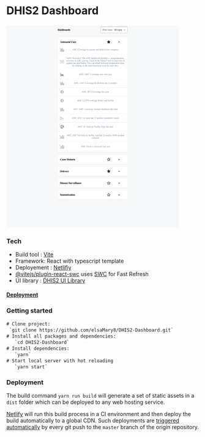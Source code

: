 # DHIS2 Dashboard

<img alt="dashboard"  src="screenshots/dashboard.png" width="450"/>

### Tech

- Build tool : [Vite](https://vitejs.dev/guide/)
- Framework: React with typescript template
- Deployement : [Netlifiy](https://docs.netlify.com/get-started/)
- [@vitejs/plugin-react-swc](https://github.com/vitejs/vite-plugin-react-swc) uses [SWC](https://swc.rs/) for Fast Refresh
- UI library : [DHIS2 UI Library](https://ui.dhis2.nu/)

#### [Deployment](https://dhis2-challenge2.netlify.app/)

### Getting started

```shell
# Clone project:
 `git clone https://github.com/elsaMary8/DHIS2-Dashboard.git`
# Install all packages and dependencies:
   `cd DHIS2-Dashboard`
# Install dependencies:
   `yarn`
# Start local server with hot reloading
   `yarn start` 
```

### Deployment 
The build command `yarn run build` will generate a set of static assets in a `dist` folder which can be deployed to any web hosting service.

[Netlify](http://www.netlify.com) will run this build process in a CI environment and then deploy the build automatically to a global CDN. Such deployments are [triggered automatically](https://www.netlify.com/docs/continuous-deployment/) by every git push to the `master` branch of the origin repository.

